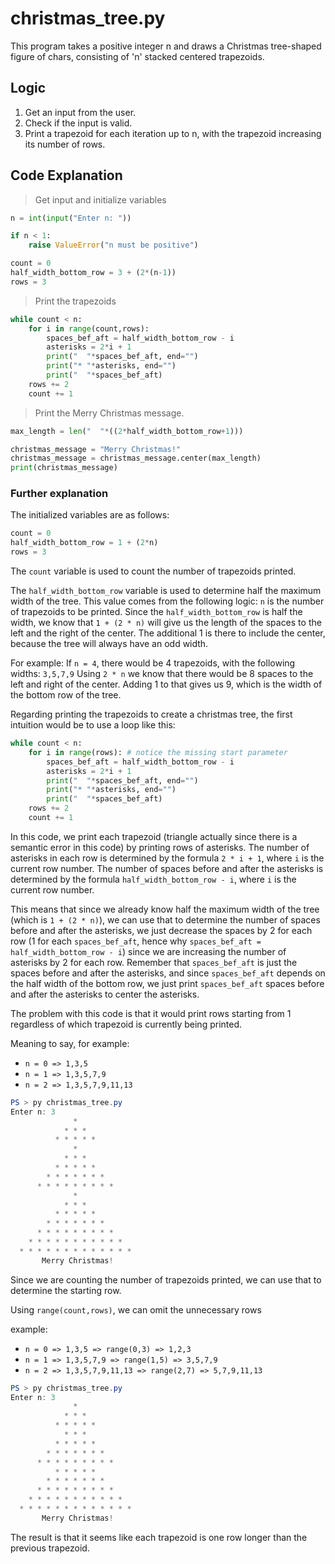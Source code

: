 # christmas_tree.py

This program takes a positive integer n and draws a Christmas tree-shaped figure of chars, consisting of 'n' stacked centered trapezoids.

## Logic

1. Get an input from the user.
2. Check if the input is valid.
3. Print a trapezoid for each iteration up to n, with the trapezoid increasing its number of rows.

## Code Explanation

> Get input and initialize variables

```python
n = int(input("Enter n: "))

if n < 1:
    raise ValueError("n must be positive")

count = 0
half_width_bottom_row = 3 + (2*(n-1))
rows = 3
```

> Print the trapezoids

```python
while count < n:
    for i in range(count,rows):
        spaces_bef_aft = half_width_bottom_row - i
        asterisks = 2*i + 1
        print("  "*spaces_bef_aft, end="")
        print("* "*asterisks, end="")
        print("  "*spaces_bef_aft)
    rows += 2
    count += 1
```

> Print the Merry Christmas message.

```python
max_length = len("  "*((2*half_width_bottom_row+1)))

christmas_message = "Merry Christmas!"
christmas_message = christmas_message.center(max_length)
print(christmas_message)
```

### Further explanation

The initialized variables are as follows:

```python
count = 0
half_width_bottom_row = 1 + (2*n)
rows = 3
```

The `count` variable is used to count the number of trapezoids printed.

The `half_width_bottom_row` variable is used to determine half the maximum width of the tree. This value comes from the following logic:
`n` is the number of trapezoids to be printed. Since the `half_width_bottom_row` is half the width, we know that `1 + (2 * n)` will give us the length of the spaces to the left and the right of the center. The additional 1 is there to include the center, because the tree will always have an odd width.

For example: If `n = 4`, there would be 4 trapezoids, with the following widths: `3,5,7,9`
Using `2 * n` we know that there would be 8 spaces to the left and right of the center. Adding 1 to that gives us 9, which is the width of the bottom row of the tree.

Regarding printing the trapezoids to create a christmas tree, the first intuition would be to use a loop like this:

```python
while count < n:
    for i in range(rows): # notice the missing start parameter
        spaces_bef_aft = half_width_bottom_row - i
        asterisks = 2*i + 1
        print("  "*spaces_bef_aft, end="")
        print("* "*asterisks, end="")
        print("  "*spaces_bef_aft)
    rows += 2
    count += 1
```

In this code, we print each trapezoid (triangle actually since there is a semantic error in this code) by printing rows of asterisks. The number of asterisks in each row is determined by the formula `2 * i + 1`, where `i` is the current row number. The number of spaces before and after the asterisks is determined by the formula `half_width_bottom_row - i`, where `i` is the current row number.

This means that since we already know half the maximum width of the tree (which is `1 + (2 * n)`), we can use that to determine the number of spaces before and after the asterisks, we just decrease the spaces by 2 for each row (1 for each `spaces_bef_aft`, hence why `spaces_bef_aft = half_width_bottom_row - i`) since we are increasing the number of asterisks by 2 for each row. Remember that `spaces_bef_aft` is just the spaces before and after the asterisks, and since `spaces_bef_aft` depends on the half width of the bottom row, we just print `spaces_bef_aft` spaces before and after the asterisks to center the asterisks.

The problem with this code is that it would print rows starting from 1 regardless of which trapezoid is currently being printed.

Meaning to say, for example:

- `n = 0 => 1,3,5`
- `n = 1 => 1,3,5,7,9`
- `n = 2 => 1,3,5,7,9,11,13`

```powershell
PS > py christmas_tree.py
Enter n: 3
              *
            * * *
          * * * * *
              *
            * * *
          * * * * *
        * * * * * * *
      * * * * * * * * *
              *
            * * *
          * * * * *
        * * * * * * *
      * * * * * * * * *
    * * * * * * * * * * *
  * * * * * * * * * * * * *
       Merry Christmas!
```

Since we are counting the number of trapezoids printed, we can use that to determine the starting row.

Using `range(count,rows)`, we can omit the unnecessary rows

example:

- `n = 0 => 1,3,5 => range(0,3) => 1,2,3`
- `n = 1 => 1,3,5,7,9 => range(1,5) => 3,5,7,9`
- `n = 2 => 1,3,5,7,9,11,13 => range(2,7) => 5,7,9,11,13`

```powershell
PS > py christmas_tree.py
Enter n: 3
              *
            * * *
          * * * * *
            * * *
          * * * * *
        * * * * * * *
      * * * * * * * * *
          * * * * *
        * * * * * * *
      * * * * * * * * *
    * * * * * * * * * * *
  * * * * * * * * * * * * *
       Merry Christmas!
```

The result is that it seems like each trapezoid is one row longer than the previous trapezoid.
